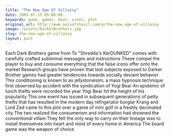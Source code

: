 ```yaml
---
title: "The New Age Of Villainy"
date: 2005-07-15 05:00:00
keywords: game, games, bear, icons, plot
original_url: http://www.axisofstevil.com/p/the-new-age-of-villainy
image: /assets/DarkerBrothers.jpg
slug: the-new-age-of-villainy
layout: post
---
```


Each Dark Brothers game from  To &quot;Shredda&#039;s KerDUNKED&quot; comes with carefully crafted subliminal messages and instructions These compel the player to buy and consume everything that the false icons offer onto the market Research groups have proven that test subjects exposed to Darker Brother games had greater tendencies towards socially deviant behavior This conditioning is known to as jellystoneisim, a mass hypnosis technique first observed by accident with the syndication of Yogi Bear An epidemic of lunch thefts were recorded the year Yogi Bear hit the height of his popularity This one event has issued in subsequent generations of petty thefts that has resulted in the modern day refrigerator burglar
Krang and Lord Zed came to this plot over a game of mini golf in a freshly decimated city The two realized the consumerism and information had drowned the conventional villain They felt the only way to carry on their lineage was to install themselves into heart and mind of every home in America The board game was the weapon of choice

